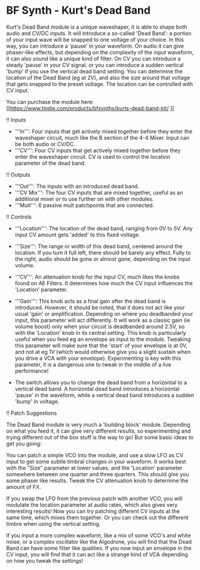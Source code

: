 # BF Synth - Kurt's Dead Band

Kurt's Dead Band module is a unique waveshaper, it is able to shape both audio and CV/DC inputs. It will introduce a so-called 'Dead Band': a portion of your input wave will be snapped to one voltage of your choice. In this way, you can introduce a 'pause' in your waveform. On audio it can give phaser-like effects, but depending on the complexity of the input waveform, it can also sound like a unique kind of filter. On CV you can introduce a steady 'pause' in your CV signal, or you can introduce a sudden vertical 'bump' if you use the vertical dead band setting. You can determine the location of the Dead Band (eg at 2V), and also the size around that voltage that gets snapped to the preset voltage. The location can be controlled with CV input.

You can purchase the module here: [[https://www.tindie.com/products/bfsynths/kurts-dead-band-kit/ ]]
 
!! Inputs
 
* '''In''': Four inputs that get actively mixed together before they enter the waveshaper circuit, much like the B section of the 4-4 Mixer. Input can be both audio or CV/DC.
* '''CV''': Four CV inputs that get actively mixed together before they enter the waveshaper circuit. CV is used to control the location parameter of the dead band.
 
!! Outputs
 
* '''Out''': The inputs with an introduced dead band.
* '''CV Mix''': The four CV inputs that are mixed together, useful as an additional mixer or to use further on with other modules.
* '''Mult''': 6 passive mult patchpoints that are connected.
 
!! Controls
 
* '''Location''': The location of the dead band, ranging from 0V to 5V. Any input CV amount gets 'added' to this fixed voltage.
* '''Size''': The range or width of this dead band, centered around the location. If you turn it full left, there should be barely any effect. Fully to the right, audio should be gone or almost gone, depending on the input volume.
* '''CV''': An attenuation knob for the input CV, much likes the knobs found on AE Filters. It determines how much the CV input influences the 'Location' parameter.
* '''Gain''': This knob acts as a final gain after the dead band is introduced. However, it should be noted, that it does not act like your usual 'gain' or amplification. Depending on where you deadbanded your input, this parameter will act differently. It will work as a classic gain (ie volume boost) only when your circuit is deadbanded around 2.5V, so with the 'Location' knob in its central setting. This knob is particularly useful when you feed eg an envelope as input to the module. Tweaking this parameter will make sure that the 'start' of your envelope is at 0V, and not at eg 1V (which would otherwise give you a slight sustain when you drive a VCA with your envelope). Experimenting is key with this parameter, it is a dangerous one to tweak in the middle of a live performance!
 
* The switch allows you to change the dead band from a horizontal to a vertical dead band. A horizontal dead band introduces a horizontal 'pause' in the waveform, while a vertical dead band introduces a sudden 'bump' in voltage.
 
!! Patch Suggestions
 
The Dead Band module is very much a 'building block' module. Depending on what you feed it, it can give very different results, so experimenting and trying different out of the box stuff is the way to go! But some basic ideas to get you going:
 
You can patch a simple VCO into the module, and use a slow LFO as CV input to get some subtle timbral changes in your waveform. It works best with the "Size" parameter at lower values, and the 'Location' parameter somewhere between one quarter and three quarters. This should give you some phaser like results. Tweak the CV attenuation knob to determine the amount of FX.
 
If you swap the LFO from the previous patch with another VCO, you will modulate the location parameter at audio rates, which also gives very interesting results! Now you can try patching different CV inputs at the same time, which mixes them together. Or you can check out the different timbre when using the vertical setting.
 
If you input a more complex waveform, like a mix of some VCO's and white noise, or a complex oscillator like the Algodrone, you will find that the Dead Band can have some filter like qualities. If you now input an envelope in the CV input, you will find that it can act like a strange kind of VCA depending on how you tweak the settings!


